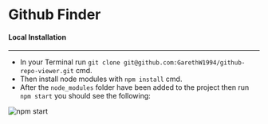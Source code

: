 # Github Finder 

 #### Local Installation
 <hr/>

- In your Terminal run `git clone git@github.com:GarethW1994/github-repo-viewer.git` cmd.
- Then install node modules with `npm install` cmd.
- After the `node_modules` folder have been added to the project then run `npm start` you should see the following:

![npm start](https://user-images.githubusercontent.com/22448019/43780380-c0dd6a36-9a5a-11e8-9b62-6ca4aaaa9bfa.jpg)